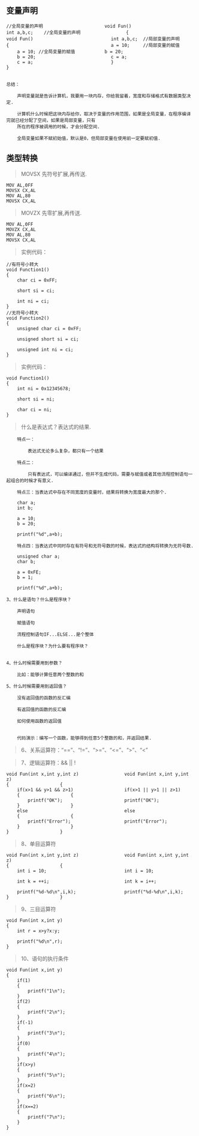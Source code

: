 ## 变量声明
	//全局变量的声明					    void Fun()				
	int a,b,c;    //全局变量的声明					{				
	void Fun()						       int a,b,c;  //局部变量的声明			
	{						               a = 10;     //局部变量的赋值			
		a = 10; //全局变量的赋值			b = 20;			
		b = 20;					           c = a;			
		c = a;				               }				
	}									
										
										
	总结：									
										
		声明变量就是告诉计算机，我要用一块内存，你给我留着，宽度和存储格式有数据类型决定.								
										
		计算机什么时候把这块内存给你，取决于变量的作用范围，如果是全局变量，在程序编译完就已经分配了空间，如果是局部变量，只有								
		所在的程序被调用的时候，才会分配空间.								
										
		全局变量如果不赋初始值，默认是0，但局部变量在使用前一定要赋初值.								

## 类型转换
					
> MOVSX 先符号扩展,再传送.				
					
	MOV AL,0FF				
	MOVSX CX,AL				
	MOV AL,80				
	MOVSX CX,AL				
					
					
> MOVZX 先零扩展,再传送. 				
					
	MOV AL,0FF				
	MOVZX CX,AL				
	MOV AL,80				
	MOVSX CX,AL				
					
									
> 实例代码：								
									
	//有符号小转大								
	void Function1()								
	{								
		char ci = 0xFF;							
									
		short si = ci;							
									
		int ni = ci;							
	}								
	//无符号小转大								
	void Function2()								
	{								
		unsigned char ci = 0xFF;							
									
		unsigned short si = ci;							
									
		unsigned int ni = ci;							
	}								
									
									
> 实例代码：								
									
	void Function1()								
	{								
		int ni = 0x12345678;							
									
		short si = ni;							
									
		char ci = ni;							
	}								
									
										
> 什么是表达式？表达式的结果.									
										
										
		特点一：								
										
			表达式无论多么复杂，都只有一个结果							
										
		特点二：								
										
			只有表达式，可以编译通过，但并不生成代码，需要与赋值或者其他流程控制语句一起组合的时候才有意义.							
										
		特点三：当表达式中存在不同宽度的变量时，结果将转换为宽度最大的那个.								
										
		char a;								
		int b;								
										
		a = 10;								
		b = 20;								
										
		printf("%d",a+b);								
										
		特点四：当表达式中同时存在有符号和无符号数的时候，表达式的结构将转换为无符号数.								
										
		unsigned char a;								
		char b;								
										
		a = 0xFE;								
		b = 1;								
										
		printf("%d",a+b);								
										
	3、什么是语句？什么是程序块？									
										
		声明语句								
										
		赋值语句								
										
		流程控制语句IF...ELSE...是个整体								
										
		什么是程序块？为什么要有程序块？								
										
										
	4、什么时候需要用到参数？									
										
		比如：能够计算任意两个整数的和								
										
	5、什么时候需要用到返回值？									
										
		没有返回值的函数的反汇编								
										
		有返回值的函数的反汇编								
										
		如何使用函数的返回值								
										
										
		代码演示：编写一个函数，能够得到任意5个整数的和，并返回结果.								
										
										
> 6、关系运算符：“==”、“!=”、“>=”、“<=”、“>”、“<”									
										
> 7、逻辑运算符：&& || ! 									
										
	void Fun(int x,int y,int z)					void Fun(int x,int y,int z)				
	{					{				
		if(x>1 && y>1 && z>1)					if(x>1 || y>1 || z>1)			
		{					{			
			printf("OK");					    printf("OK");		
		}					}			
		else					                else			
		{					{			
			printf("Error");					printf("Error");		
		}					}			
	}					}				
										
										
										
> 8、单目运算符									
										
	void Fun(int x,int y,int z)					void Fun(int x,int y,int z)				
	{					{			    	
		int i = 10;					            int i = 10;			
										
		int k = ++i;					        int k = i++;			
										
		printf("%d-%d\n",i,k);					printf("%d-%d\n",i,k);			
	}					}				
										
										
> 9、三目运算符									
										
	void Fun(int x,int y)									
	{									
		int r = x>y?x:y;								
										
		printf("%d\n",r);								
	}									
										
										
> 10、语句的执行条件									
										
	void Fun(int x,int y)									
	{									
		if(1)								
		{								
			printf("1\n");							
		}								
		if(2)								
		{								
			printf("2\n");							
		}								
		if(-1)								
		{								
			printf("3\n");							
		}								
		if(0)								
		{								
			printf("4\n");							
		}								
		if(x>y)								
		{								
			printf("5\n");							
		}								
		if(x=2)								
		{								
			printf("6\n");							
		}								
		if(x==2)								
		{								
			printf("7\n");							
		}								
	}									
